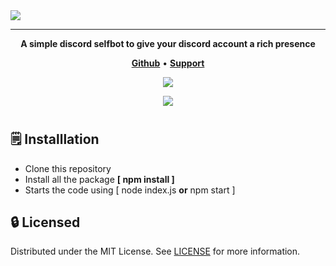<img src="Simple Rich Presence.svg" />

---

<p align="center">
  <strong>A simple discord selfbot to give your discord account a rich presence</strong>
  </p>

<p align="center">
    <a href="https://github.com/BebanCode/Simple-Discord-Rich-Presence	"><b>Github</b></a> •
    <a href="https://discord.gg/9eCgpGuZAa"><b>Support</b></a>
</p>

<div align="center">
  <a href="https://www.npmjs.com/package/riffy"><img src="https://img.shields.io/badge/Discord.js_Seflbot_v13-2.10.1-blue" />
</div>
<p align="center"> 
  <a href="https://discord.gg/9eCgpGuZAa" target="_blank"> <img src="https://discordapp.com/api/guilds/1215235509958479894/widget.png?style=banner2"/> </a>
</p>

#

## 🗒️ Installlation
-   Clone this repository
-   Install all the package **[ npm install ]**
-   Starts the code using [ node index.js **or** npm start ]

## 🔒️ Licensed
Distributed under the MIT License. See [LICENSE](https://github.com/BebanCode/Simple-Discord-Rich-Presence/blob/master/LICENSE) for more information.

